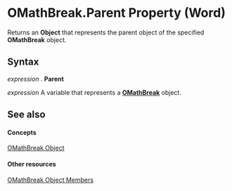 
# OMathBreak.Parent Property (Word)

Returns an  **Object** that represents the parent object of the specified **OMathBreak** object.


## Syntax

 _expression_ . **Parent**

 _expression_ A variable that represents a **[OMathBreak](88e883a4-8514-59f7-b644-bd186dd7a5a4.md)** object.


## See also


#### Concepts


[OMathBreak Object](88e883a4-8514-59f7-b644-bd186dd7a5a4.md)
#### Other resources


[OMathBreak Object Members](dce4279a-758b-1c67-408b-ecb172fe0e13.md)
